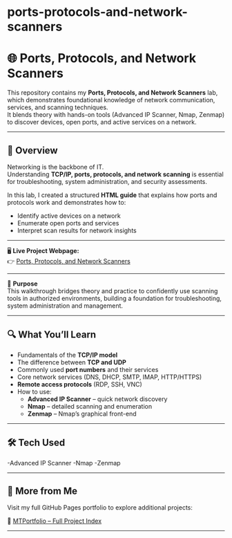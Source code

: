# ports-protocols-and-network-scanners

# 🌐 Ports, Protocols, and Network Scanners 

This repository contains my **Ports, Protocols, and Network Scanners** lab, which demonstrates foundational knowledge of network communication, services, and scanning techniques.  
It blends theory with hands-on tools (Advanced IP Scanner, Nmap, Zenmap) to discover devices, open ports, and active services on a network.



---

## 📖 Overview

Networking is the backbone of IT.  
Understanding **TCP/IP, ports, protocols, and network scanning** is essential for troubleshooting, system administration, and security assessments.

In this lab, I created a structured **HTML guide** that explains how ports and protocols work and demonstrates how to:
- Identify active devices on a network
- Enumerate open ports and services
- Interpret scan results for network insights


---


🖥️ **Live Project Webpage:**  
👉 [Ports, Protocols, and Network Scanners](https://mark-thompson01.github.io/MTPortfolio/Skills/Ports,%20Protocols,%20&%20Network%20Scanners/)



---


📘 **Purpose**  
This walkthrough bridges theory and practice to confidently use scanning tools in authorized environments, building a foundation for troubleshooting, system administration and management. 


---

## 🔍 What You’ll Learn

- Fundamentals of the **TCP/IP model**
- The difference between **TCP and UDP**
- Commonly used **port numbers** and their services
- Core network services (DNS, DHCP, SMTP, IMAP, HTTP/HTTPS)
- **Remote access protocols** (RDP, SSH, VNC)
- How to use:
  - **Advanced IP Scanner** – quick network discovery
  - **Nmap** – detailed scanning and enumeration
  - **Zenmap** – Nmap’s graphical front-end


---
 
## 🛠️ Tech Used

-Advanced IP Scanner
-Nmap
-Zenmap


---

## 📁 More from Me

Visit my full GitHub Pages portfolio to explore additional projects:

🔗 [MTPortfolio – Full Project Index](https://mark-thompson01.github.io/MTPortfolio/)


---




